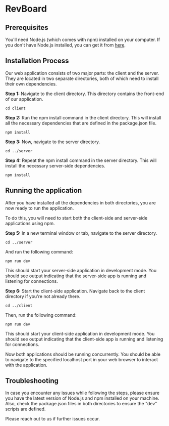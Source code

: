 # RevBoard

## Prerequisites

You'll need Node.js (which comes with npm) installed on your computer. If you don't have Node.js installed, you can get it from [here](https://nodejs.org/).

## Installation Process

Our web application consists of two major parts: the client and the server. They are located in two separate directories, both of which need to install their own dependencies.

**Step 1:** Navigate to the client directory. This directory contains the front-end of our application.

```
cd client
```

**Step 2:** Run the npm install command in the client directory. This will install all the necessary dependencies that are defined in the package.json file.

```
npm install
```

**Step 3:** Now, navigate to the server directory.

```
cd ../server
```

**Step 4:** Repeat the npm install command in the server directory. This will install the necessary server-side dependencies.

```
npm install
```

## Running the application

After you have installed all the dependencies in both directories, you are now ready to run the application.

To do this, you will need to start both the client-side and server-side applications using npm.

**Step 5:** In a new terminal window or tab, navigate to the server directory.

```
cd ../server
```

And run the following command:

```
npm run dev
```

This should start your server-side application in development mode. You should see output indicating that the server-side app is running and listening for connections.


**Step 6:** Start the client-side application. Navigate back to the client directory if you're not already there.

```
cd ../client
```

Then, run the following command:

```
npm run dev
```

This should start your client-side application in development mode. You should see output indicating that the client-side app is running and listening for connections.

Now both applications should be running concurrently. You should be able to navigate to the specified localhost port in your web browser to interact with the application.



## Troubleshooting

In case you encounter any issues while following the steps, please ensure you have the latest version of Node.js and npm installed on your machine. Also, check the package.json files in both directories to ensure the "dev" scripts are defined.

Please reach out to us if further issues occur.
